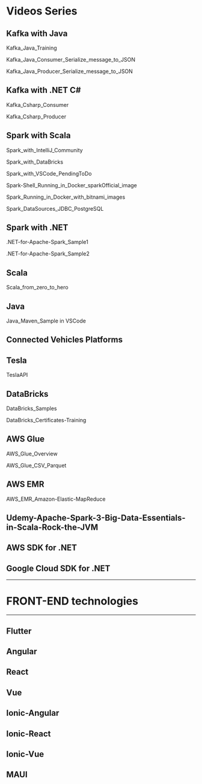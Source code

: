 # Videos Series

## Kafka with Java

Kafka_Java_Training

Kafka_Java_Consumer_Serialize_message_to_JSON

Kafka_Java_Producer_Serialize_message_to_JSON



## Kafka with .NET C#

Kafka_Csharp_Consumer

Kafka_Csharp_Producer


## Spark with Scala

Spark_with_IntelliJ_Community 

Spark_with_DataBricks 

Spark_with_VSCode_PendingToDo

Spark-Shell_Running_in_Docker_sparkOfficial_image 

Spark_Running_in_Docker_with_bitnami_images



Spark_DataSources_JDBC_PostgreSQL 


## Spark with .NET

.NET-for-Apache-Spark_Sample1

.NET-for-Apache-Spark_Sample2


## Scala

Scala_from_zero_to_hero




## Java

Java_Maven_Sample in VSCode


## Connected Vehicles Platforms


## Tesla

TeslaAPI


## DataBricks

DataBricks_Samples

DataBricks_Certificates-Training

## AWS Glue

AWS_Glue_Overview

AWS_Glue_CSV_Parquet


## AWS EMR

AWS_EMR_Amazon-Elastic-MapReduce

## Udemy-Apache-Spark-3-Big-Data-Essentials-in-Scala-Rock-the-JVM

## 

## AWS SDK for .NET



## Google Cloud SDK for .NET


-------------------------------------------------------------------------------------------------
# FRONT-END technologies
-------------------------------------------------------------------------------------------------

## Flutter

## Angular

## React

## Vue

## Ionic-Angular

## Ionic-React

## Ionic-Vue 

## MAUI










